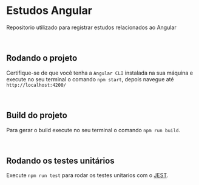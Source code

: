 # Estudos Angular

Repositorio utilizado para registrar estudos relacionados ao Angular

<br/>

## Rodando o projeto


Certifique-se de que você tenha a `Angular CLI` instalada na sua máquina e execute no seu terminal o comando `npm start`, depois navegue até `http://localhost:4200/`

<br/>

## Build do projeto

Para gerar o build execute no seu terminal o comando `npm run build`.

<br/>

## Rodando os testes unitários

Execute `npm run test` para rodar os testes unitarios com o [JEST](https://jestjs.io/).
